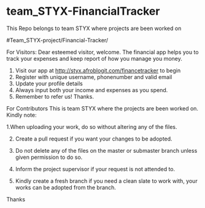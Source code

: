 # team_STYX-FinancialTracker
This Repo belongs to team STYX where  projects are been worked on

#Team_STYX-project/Financial-Tracker/

For Visitors:
Dear esteemed visitor, welcome.
The financial app helps you to track your expenses and keep report of how you manage you money.
1. Visit our app at http://styx.afroblogit.com/financetracker to begin
2. Register with unique username, phonenumber and valid email
3. Update your profile details
4. Always input both your income and expenses as you spend.
5. Remember to refer us! Thanks.

For Contributors
This is team STYX where the projects are been worked on.
Kindly note:

1.When uploading your work, do so without altering any of the files.

2. Create a pull request if you want your changes to be adopted.

3. Do not delete any of the files on the master or submaster branch unless given permission to do so.

4. Inform the project supervisor if your request is not attended to.

5. Kindly create a fresh branch if you need a clean slate to work with, your works can be adopted from the branch.

Thanks
